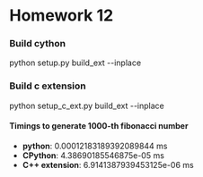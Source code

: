 # Homework 12

### Build cython
python setup.py build_ext --inplace

### Build c extension 
python setup_c_ext.py build_ext --inplace

#### Timings to generate 1000-th fibonacci number
* **python**: 0.00012183189392089844 ms
* **CPython**: 4.38690185546875e-05 ms
* **C++ extension**: 6.9141387939453125e-06 ms